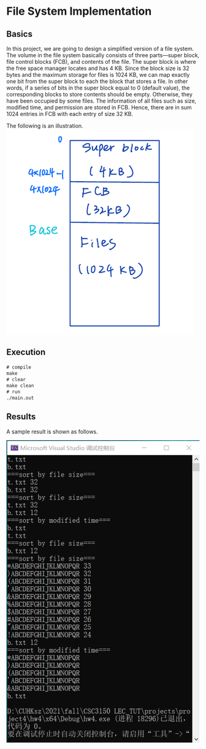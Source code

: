 # File System Implementation

## Basics
In this project, we are going to design a simplified version of a file system. The volume in the file system basically consists of three parts—super block, file control blocks (FCB), and contents of the file.
The super block is where the free space manager locates and has 4 KB. Since the block size is 32 bytes and the maximum storage for files is 1024 KB, we can map exactly one bit from the super block to each the block that stores a file. In other words, if a series of bits in the super block equal to 0 (default value), the corresponding blocks to store contents should be empty. Otherwise, they have been occupied by some files. 
The information of all files such as size, modified time, and permission are stored in FCB. Hence, there are in sum 1024 entries in FCB with each entry of size 32 KB.

The following is an illustration.
![image](design1.png)

## Execution
```
# compile
make
# clear
make clean
# run
./main.out
```

## Results
A sample result is shown as follows.

![image2](t2.png)
